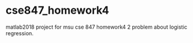 # cse847_homework4
matlab2018 project for msu cse 847 homework4 2 problem about logistic regression.
